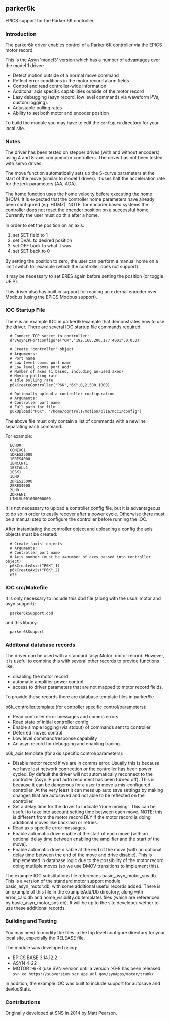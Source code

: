 ## parker6k

EPICS support for the Parker 6K controller

### Introduction

The parker6k driver enables control of a Parker 6K controller
via the EPICS motor record. 

This is the Asyn 'model3' version which
has a number of advantages over the model 1 driver:

<ul>
<li>Detect motion outside of a normal move command</li>
<li>Reflect error conditions in the motor record alarm fields</li>
<li>Control and read controller-wide information</li>
<li>Additonal axis specific capabilities outside of the motor record</li>
<li>Easy debugging (asyn record, low level commands via waveform PVs, custom logging).</li>
<li>Adjustable polling rates</li>
<li>Ability to set both motor and encoder position</li>
</ul>

To build the module you may have to edit the ```configure``` directory for your local site.

### Notes

The driver has been tested on stepper drives (with and without encoders) using 4 and 8-axis compumotor controllers. 
The driver has not been tested with servo drives.

The move function automatically sets up the S-curve parameters at
the start of the move (similar to model 1 driver).
It uses half the acceleration rate for the jerk parameters (AA, ADA).

The home function uses the home velocity before executing the home (HOM).
It is expected that the controller home parameters have already been 
configured (eg. HOMZ). NOTE: for encoder based systems the controller
does not reset the encoder position on a successful home. Currently the 
user must do this after a home.

In order to set the position on an axis:

1. set SET field to 1
2. set DVAL to desired position 
3. set OFF back to what it was
4. set SET back to 0

By setting the position to zero, the user can perform a manual home
on a limit switch for example (which the controller does not support).

It may be necessary to set ERES again before setting the position (or toggle UEIP).

This driver also has built in support for reading an external encoder over Modbus (using the EPICS Modbus support).

### IOC Startup File

There is an example IOC in parker6k/example that
demonstrates how to use the driver. There are 
several IOC startup file commands required:

```
  # Connect TCP socket to controller:
  drvAsynIPPortConfigure("6K","192.168.200.177:4001",0,0,0)

  # Create 'controller' object
  # Arguments:
  # Port name
  # Low level comms port name
  # Low level comms port addr
  # Number of axes (1 based, including un-used axes)
  # Moving polling rate
  # Idle polling rate
  p6kCreateController("P6K","6K",0,2,500,1000)

  # Optionally upload a controller configuration
  # Arguments:
  # Controller port name
  # Full path for file
  p6kUpload("P6K", "/home/controls/motion/bl1a/mcc1/config")
```

The above file must only contain a list of commands with 
a newline separating each command. 

For example:

```
  ECHO0
  COMEXC1
  1DRES25000
  1ERES4000
  1ENCCNT1
  1ESTALL1
  1ESK1
  1LH0
  2DRES25000
  2ERES4000
  2LH0
  2DRFEN1
  LIMLVL001000000000
```

It is not necessary to upload a controller config file,
but it is advantageous to do so in order to easily recover
after a power cycle. Otherwise there must be a manual
step to configure the controller before running the IOC.


After instantiating the controller object and uploading a config 
the axis objects must be created:

```
  # Create 'axis' objects
  # Arguments:
  # Controller port name
  # Axis number (must be <=number of axes passed into controller object)
  p6kCreateAxis("P6K",1)
  p6kCreateAxis("P6K",2)
  etc.
```

### IOC src/Makefile

It is only necessary to include this dbd file (along with the usual motor and asyn support):

```
  parker6kSupport.dbd
```

and this library:

```
  parker6kSupport
```

### Additonal database records

The driver can be used with a standard 'asynMotor' motor record.
However, it is useful to combine this with several other records
to provide functions like:

* disabling the motor record
* automatic amplifier power control
* access to driver parameters that are not mapped to motor 
record fields.

To provide these records there are database template 
files in parker6k:

p6k_controller.template (for controller specific control/parameters):

* Read controller error messages and comms errors
* Read state of initial controller config
* Enable simple logging (via stdout) of commands sent to controller
* Deferred moves control
* Low level command/response capability
* An asyn record for debugging and enabling tracing.

p6k_axis.template (for axis specific control/parameters):

* Disable motor record if we are in comms error. Usually this is
because we have lost network connection or the controller has been
power cycled. By default the driver will not automatically 
reconnect to the controller (Asyn IP port auto reconnect has been
turned off). This is because it can be dangerous for a user to move 
a mis-configured controller. At the very least it can mess up auto
save settings by making changes that are autosaved and not able 
to be reflected on the controller.
* Set a delay time for the driver to indicate 'done moving'. This 
can be useful to take into account setting time between each move.
NOTE: this is different from the motor record DLY if the motor
record is doing additional moves like backlash or retries.
* Read axis specific error messages.
* Enable automatic drive enable at the start of each move (with an optional
delay time between enabling the amplifier and the start of the move).
* Enable automatic drive disable at the end of the move (with an optional
delay time between the end of the move and drive disable). This is implemented
in database logic due to the possibility of the motor record doing
mutliple moves (so we use DMOV transitions to implement this).

The example IOC substitutions file references basic_asyn_motor_sns.db. This is a version of the standard motor support module basic_asyn_motor.db, with some additional useful records added. There is an example of this file in the exampleAdd/Db directory, along with error_calc.db and home_visibility.db templates files (which are referenced by basic_asyn_motor_sns.db). It will be up to the site developer wether to use these additional records. 

### Building and Testing

You may need to modify the files in the top level configure directory
for your local site, especially the RELEASE file.

The module was developed using:

* EPICS BASE 3.14.12.2
* ASYN 4-22
* MOTOR >6-8 (use SVN version until a version >6-8 has been released:
`svn co https://subversion.xor.aps.anl.gov/synApps/motor/trunk`)

In addition, the example IOC was built to include support
for autosave and devIocStats.

### Contributions

Originally developed at SNS in 2014 by Matt Pearson.


